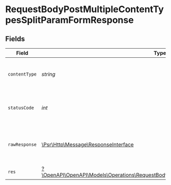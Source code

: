 # RequestBodyPostMultipleContentTypesSplitParamFormResponse


## Fields

| Field                                                                                                                                                                       | Type                                                                                                                                                                        | Required                                                                                                                                                                    | Description                                                                                                                                                                 |
| --------------------------------------------------------------------------------------------------------------------------------------------------------------------------- | --------------------------------------------------------------------------------------------------------------------------------------------------------------------------- | --------------------------------------------------------------------------------------------------------------------------------------------------------------------------- | --------------------------------------------------------------------------------------------------------------------------------------------------------------------------- |
| `contentType`                                                                                                                                                               | *string*                                                                                                                                                                    | :heavy_check_mark:                                                                                                                                                          | HTTP response content type for this operation                                                                                                                               |
| `statusCode`                                                                                                                                                                | *int*                                                                                                                                                                       | :heavy_check_mark:                                                                                                                                                          | HTTP response status code for this operation                                                                                                                                |
| `rawResponse`                                                                                                                                                               | [\Psr\Http\Message\ResponseInterface](https://www.php-fig.org/psr/psr-7/#33-psrhttpmessageresponseinterface)                                                                | :heavy_check_mark:                                                                                                                                                          | Raw HTTP response; suitable for custom response parsing                                                                                                                     |
| `res`                                                                                                                                                                       | [?\OpenAPI\OpenAPI\Models\Operations\RequestBodyPostMultipleContentTypesSplitParamFormRes](../../Models/Operations/RequestBodyPostMultipleContentTypesSplitParamFormRes.md) | :heavy_minus_sign:                                                                                                                                                          | OK                                                                                                                                                                          |